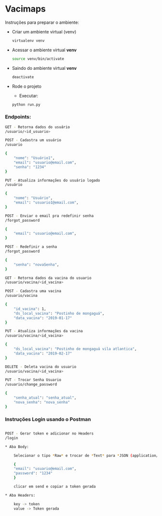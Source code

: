 # Vacimaps

Instruções para preparar o ambiente:
*  Criar um  ambiente virtual (venv)
    ```bash
    virtualenv venv
    ```
* Acessar o ambiente virtual **venv**
    ```bash
    source venv/bin/activate
    ```
* Saindo do ambiente virtual **venv**
    ```bash
    deactivate
    ```

* Rode o projeto
    * Executar:
    ```bash
    python run.py
    ```

### Endpoints: ###

```bash
GET - Retorna dados do usuário
/usuario/<id_usuario>
```
```bash
POST - Cadastra um usuário
/usuario

{
    "nome": "Usuário1", 
    "email": "usuario@email.com", 
    "senha": "1234"
}
```
```bash
PUT - Atualiza informações do usuário logado
/usuário

{
    "nome": "Usuário",
    "email": "usuario1@email.com",
}
```
```bash
POST - Enviar o email pra redefinir senha
/forgot_password

{ 
    "email": "usuario@email.com", 
}
```
```bash
POST - Redefinir a senha
/forgot_password

{ 
    "senha": "novaSenha", 
}
```
```bash
GET - Retorna dados da vacina do usuario
/usuario/vacina/<id_vacina>
```
```bash
POST - Cadastra uma vacina
/usuario/vacina

{
    "id_vacina": 1,
    "ds_local_vacina": "Postinho de mongaguá",
    "data_vacina": "2019-01-17"
}

```
```bash
PUT - Atualiza informações da vacina
/usuario/vacina/<id_vacina>

{
    "ds_local_vacina": "Postinho de mongaguá vila atlantica",
    "data_vacina": "2019-02-17"
}
```
```bash
DELETE - Deleta vacina do usuario
/usuario/vacina/<id_vacina>
```
```bash
PUT - Trocar Senha Usuario
/usuario/change_password

{
    "senha_atual": "senha_atual",
    "nova_senha": "nova_senha"
}
```

### Instruções Login usando o Postman ###

```bash

POST - Gerar token e adicionar no Headers
/login

* Aba Body:

    Selecionar o tipo *Raw* e trocar de *Text* para *JSON (application/json)*

    {
    "email": "usuario@email.com", 
    "password": "1234"
    }

    clicar em send e copiar a token gerada

* Aba Headers:

    key -> token
    value -> Token gerada
```
